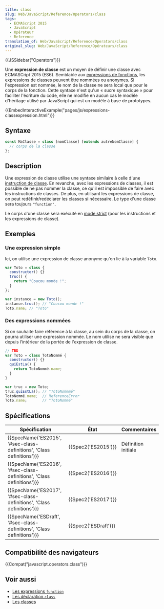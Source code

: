 ```yaml
---
title: class
slug: Web/JavaScript/Reference/Operators/class
tags:
  - ECMAScript 2015
  - JavaScript
  - Opérateur
  - Reference
translation_of: Web/JavaScript/Reference/Operators/class
original_slug: Web/JavaScript/Reference/Opérateurs/class
---
```


{{JSSidebar("Operators")}}

Une **expression de classe** est un moyen de définir une classe avec ECMASCript 2015 (ES6). Semblable aux [expressions de fonctions](/fr/docs/Web/JavaScript/Reference/Opérateurs/L_opérateur_function), les expressions de classes peuvent être nommées ou anonymes. Si l'expression est nommée, le nom de la classe ne sera local que pour le corps de la fonction. Cette syntaxe n'est qu'un « sucre syntaxique » pour faciliter l'écriture du code, elle ne modifie en aucun cas le modèle d'héritage utilisé par JavaScript qui est un modèle à base de prototypes.

{{EmbedInteractiveExample("pages/js/expressions-classexpression.html")}}

## Syntaxe

```js
const MaClasse = class [nomClasse] [extends autreNomClasse] {
  // corps de la classe
};
```

## Description

Une expression de classe utilise une syntaxe similaire à celle d'une [instruction de classe](/fr/docs/Web/JavaScript/Reference/Instructions/class). En revanche, avec les expressions de classes, il est possible de ne pas nommer la classe, ce qu'il est impossible de faire avec les instructions de classes. De plus, en utilisant les expressions de classe, on peut redéfinir/redéclarer les classes si nécessaire. Le type d'une classe sera toujours `"function"`.

Le corps d'une classe sera exécuté en [mode strict](/fr/docs/Web/JavaScript/Reference/Strict_mode) (pour les instructions et les expressions de classe).

## Exemples

### Une expression simple

Ici, on utilise une expression de classe anonyme qu'on lie à la variable `Toto`.

```js
var Toto = class {
  constructor() {}
  truc() {
    return "Coucou monde !";
  }
};

var instance = new Toto();
instance.truc(); // "Coucou monde !"
Toto.name; // "Toto"
```

### Des expressions nommées

Si on souhaite faire référence à la classe, au sein du corps de la classe, on pourra utiliser une expression nommée. Le nom utilisé ne sera visible que depuis l'intérieur de la portée de l'expression de classe.

```js
// TBD
var Toto = class TotoNommé {
  constructor() {}
  quiEstLa() {
    return TotoNommé.name;
  }
}

var truc = new Toto;
truc.quiEstLa(); // "TotoNommmé"
TotoNommé.name;  // ReferenceError
Toto.name;       // "TotoNommé"
```

## Spécifications

| Spécification                                                                                | État                         | Commentaires        |
| -------------------------------------------------------------------------------------------- | ---------------------------- | ------------------- |
| {{SpecName('ES2015', '#sec-class-definitions', 'Class definitions')}} | {{Spec2('ES2015')}}     | Définition initiale |
| {{SpecName('ES2016', '#sec-class-definitions', 'Class definitions')}} | {{Spec2('ES2016')}}     |                     |
| {{SpecName('ES2017', '#sec-class-definitions', 'Class definitions')}} | {{Spec2('ES2017')}}     |                     |
| {{SpecName('ESDraft', '#sec-class-definitions', 'Class definitions')}} | {{Spec2('ESDraft')}} |                     |

## Compatibilité des navigateurs

{{Compat("javascript.operators.class")}}

## Voir aussi

- [Les expressions `function`](/fr/docs/Web/JavaScript/Reference/Opérateurs/L_opérateur_function)
- [Les déclaration `class`](/fr/docs/Web/JavaScript/Reference/Instructions/class)
- [Les classes](/fr/docs/Web/JavaScript/Reference/Classes)
